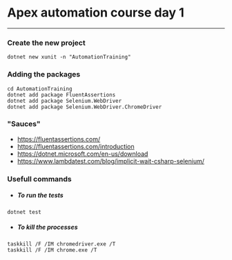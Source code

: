 # Apex automation course day 1
---

### Create the new project
```
dotnet new xunit -n "AutomationTraining"
```

### Adding the packages
```
cd AutomationTraining
dotnet add package FluentAssertions
dotnet add package Selenium.WebDriver
dotnet add package Selenium.WebDriver.ChromeDriver
```

### "Sauces"
* https://fluentassertions.com/
* https://fluentassertions.com/introduction
* https://dotnet.microsoft.com/en-us/download
* https://www.lambdatest.com/blog/implicit-wait-csharp-selenium/


### Usefull commands 
* ##### To run the tests
```
dotnet test
```

* ##### To kill the processes
```
taskkill /F /IM chromedriver.exe /T
taskkill /F /IM chrome.exe /T
```

